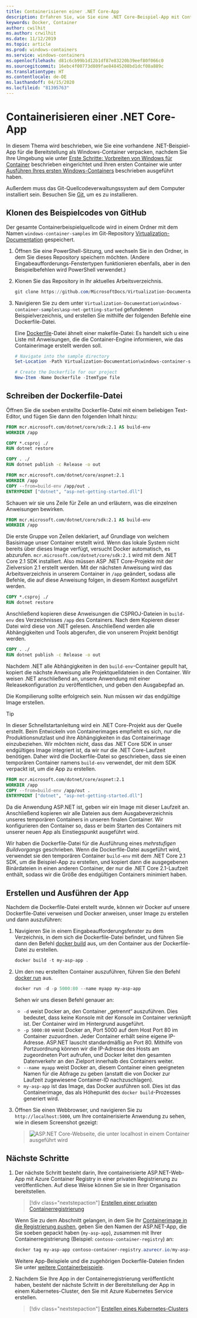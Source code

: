 ```yaml
---
title: Containerisieren einer .NET Core-App
description: Erfahren Sie, wie Sie eine .NET Core-Beispiel-App mit Containern erstellen.
keywords: Docker, Container
author: cwilhit
ms.author: crwilhit
ms.date: 11/12/2019
ms.topic: article
ms.prod: windows-containers
ms.service: windows-containers
ms.openlocfilehash: d81c6cb99b1d12b1df87e83220b39eef80f066c0
ms.sourcegitcommit: 16ebc4f00773d809fae84845208bd1dcf08a889c
ms.translationtype: HT
ms.contentlocale: de-DE
ms.lasthandoff: 04/15/2020
ms.locfileid: "81395763"
---
```

# <a name="containerize-a-net-core-app"></a>Containerisieren einer .NET Core-App

In diesem Thema wird beschrieben, wie Sie eine vorhandene .NET-Beispiel-App für die Bereitstellung als Windows-Container verpacken, nachdem Sie Ihre Umgebung wie unter [Erste Schritte: Vorbreiten von Windows für Container](set-up-environment.md) beschrieben eingerichtet und Ihren ersten Container wie unter [Ausführen Ihres ersten Windows-Containers](run-your-first-container.md) beschrieben ausgeführt haben.

Außerdem muss das Git-Quellcodeverwaltungssystem auf dem Computer installiert sein. Besuchen Sie [Git](https://git-scm.com/download), um es zu installieren.

## <a name="clone-the-sample-code-from-github"></a>Klonen des Beispielcodes von GitHub

Der gesamte Containerbeispielquellcode wird in einem Ordner mit dem Namen `windows-container-samples` im Git-Repository [Virtualization-Documentation](https://github.com/MicrosoftDocs/Virtualization-Documentation) gespeichert.

1. Öffnen Sie eine PowerShell-Sitzung, und wechseln Sie in den Ordner, in dem Sie dieses Repository speichern möchten. (Andere Eingabeaufforderungs-Fenstertypen funktionieren ebenfalls, aber in den Beispielbefehlen wird PowerShell verwendet.)
2. Klonen Sie das Repository in Ihr aktuelles Arbeitsverzeichnis.

   ```PowerShell
   git clone https://github.com/MicrosoftDocs/Virtualization-Documentation.git
   ```

3. Navigieren Sie zu dem unter `Virtualization-Documentation\windows-container-samples\asp-net-getting-started` gefundenen Beispielverzeichnis, und erstellen Sie mithilfe der folgenden Befehle eine Dockerfile-Datei.

   Eine [Dockerfile](https://docs.docker.com/engine/reference/builder/)-Datei ähnelt einer makefile-Datei: Es handelt sich u eine Liste mit Anweisungen, die die Container-Engine informieren, wie das Containerimage erstellt werden soll.

   ```Powershell
   # Navigate into the sample directory
   Set-Location -Path Virtualization-Documentation\windows-container-samples\asp-net-getting-started

   # Create the Dockerfile for our project
   New-Item -Name Dockerfile -ItemType file
   ```

## <a name="write-the-dockerfile"></a>Schreiben der Dockerfile-Datei

Öffnen Sie die soeben erstellte Dockerfile-Datei mit einem beliebigen Text-Editor, und fügen Sie dann den folgenden Inhalt hinzu:

```Dockerfile
FROM mcr.microsoft.com/dotnet/core/sdk:2.1 AS build-env
WORKDIR /app

COPY *.csproj ./
RUN dotnet restore

COPY . ./
RUN dotnet publish -c Release -o out

FROM mcr.microsoft.com/dotnet/core/aspnet:2.1
WORKDIR /app
COPY --from=build-env /app/out .
ENTRYPOINT ["dotnet", "asp-net-getting-started.dll"]
```

Schauen wir sie uns Zeile für Zeile an und erläutern, was die einzelnen Anweisungen bewirken.

```Dockerfile
FROM mcr.microsoft.com/dotnet/core/sdk:2.1 AS build-env
WORKDIR /app
```

Die erste Gruppe von Zeilen deklariert, auf Grundlage von welchem Basisimage unser Container erstellt wird. Wenn das lokale System nicht bereits über dieses Image verfügt, versucht Docker automatisch, es abzurufen. `mcr.microsoft.com/dotnet/core/sdk:2.1` wird mit dem .NET Core 2.1 SDK installiert. Also müssen ASP .NET Core-Projekte mit der Zielversion 2.1 erstellt werden. Mit der nächsten Anweisung wird das Arbeitsverzeichnis in unserem Container in `/app` geändert, sodass alle Befehle, die auf diese Anweisung folgen, in diesem Kontext ausgeführt werden.

```Dockerfile
COPY *.csproj ./
RUN dotnet restore
```

Anschließend kopieren diese Anweisungen die CSPROJ-Dateien in `build-env` des Verzeichnisses `/app` des Containers. Nach dem Kopieren dieser Datei wird diese von .NET gelesen. Anschließend werden alle Abhängigkeiten und Tools abgerufen, die von unserem Projekt benötigt werden.

```Dockerfile
COPY . ./
RUN dotnet publish -c Release -o out
```

Nachdem .NET alle Abhängigkeiten in den `build-env`-Container gepullt hat, kopiert die nächste Anweisung alle Projektquelldateien in den Container. Wir weisen .NET anschließend an, unsere Anwendung mit einer Releasekonfiguration zu veröffentlichen, und geben den Ausgabepfad an.

Die Kompilierung sollte erfolgreich sein. Nun müssen wir das endgültige Image erstellen. 

> [!TIP]
> In dieser Schnellstartanleitung wird ein .NET Core-Projekt aus der Quelle erstellt. Beim Entwickeln von Containerimages empfiehlt es sich, _nur_ die Produktionsnutzlast und ihre Abhängigkeiten in das Containerimage einzubeziehen. Wir möchten nicht, dass das .NET Core SDK in unser endgültiges Image integriert ist, da wir nur die .NET Core-Laufzeit benötigen. Daher wird die Dockerfile-Datei so geschrieben, dass sie einen temporären Container namens `build-env` verwendet, der mit dem SDK verpackt ist, um die App zu erstellen.

```Dockerfile
FROM mcr.microsoft.com/dotnet/core/aspnet:2.1
WORKDIR /app
COPY --from=build-env /app/out .
ENTRYPOINT ["dotnet", "asp-net-getting-started.dll"]
```

Da die Anwendung ASP.NET ist, geben wir ein Image mit dieser Laufzeit an. Anschließend kopieren wir alle Dateien aus dem Ausgabeverzeichnis unseres temporären Containers in unseren finalen Container. Wir konfigurieren den Container so, dass er beim Starten des Containers mit unserer neuen App als Einstiegspunkt ausgeführt wird.

Wir haben die Dockerfile-Datei für die Ausführung eines _mehrstufigen Buildvorgangs_ geschrieben. Wenn die Dockerfile-Datei ausgeführt wird, verwendet sie den temporären Container `build-env` mit dem .NET Core 2.1 SDK, um die Beispiel-App zu erstellen, und kopiert dann die ausgegebenen Binärdateien in einen anderen Container, der nur die .NET Core 2.1-Laufzeit enthält, sodass wir die Größe des endgültigen Containers minimiert haben.

## <a name="build-and-run-the-app"></a>Erstellen und Ausführen der App

Nachdem die Dockerfile-Datei erstellt wurde, können wir Docker auf unsere Dockerfile-Datei verweisen und Docker anweisen, unser Image zu erstellen und dann auszuführen:

1. Navigieren Sie in einem Eingabeaufforderungsfenster zu dem Verzeichnis, in dem sich die Dockerfile-Datei befindet, und führen Sie dann den Befehl [docker build](https://docs.docker.com/engine/reference/commandline/build/) aus, um den Container aus der Dockerfile-Datei zu erstellen.

   ```Powershell
   docker build -t my-asp-app .
   ```

2. Um den neu erstellten Container auszuführen, führen Sie den Befehl [docker run](https://docs.docker.com/engine/reference/commandline/run/) aus.

   ```Powershell
   docker run -d -p 5000:80 --name myapp my-asp-app
   ```

   Sehen wir uns diesen Befehl genauer an:

   * `-d` weist Docker an, den Container „getrennt“ auszuführen. Dies bedeutet, dass keine Konsole mit der Konsole im Container verknüpft ist. Der Container wird im Hintergrund ausgeführt. 
   * `-p 5000:80` weist Docker an, Port 5000 auf dem Host Port 80 im Container zuzuordnen. Jeder Container erhält seine eigene IP-Adresse. ASP.NET lauscht standardmäßig an Port 80. Mithilfe von Portzuordnung können wir die IP-Adresse des Hosts am zugeordneten Port aufrufen, und Docker leitet den gesamten Datenverkehr an den Zielport innerhalb des Containers weiter.
   * `--name myapp` weist Docker an, diesem Container einen geeigneten Namen für die Abfrage zu geben (anstatt die von Docker zur Laufzeit zugewiesene Container-ID nachzuschlagen).
   * `my-asp-app` ist das Image, das Docker ausführen soll. Dies ist das Containerimage, das als Höhepunkt des `docker build`-Prozesses generiert wird.

3. Öffnen Sie einen Webbrowser, und navigieren Sie zu `http://localhost:5000`, um Ihre containerisierte Anwendung zu sehen, wie in diesem Screenshot gezeigt:

   >![ASP.NET Core-Webseite, die unter localhost in einem Container ausgeführt wird](media/SampleAppScreenshot.png)

## <a name="next-steps"></a>Nächste Schritte

1. Der nächste Schritt besteht darin, Ihre containerisierte ASP.NET-Web-App mit Azure Container Registry in einer privaten Registrierung zu veröffentlichen. Auf diese Weise können Sie sie in Ihrer Organisation bereitstellen.

   > [!div class="nextstepaction"]
   > [Erstellen einer privaten Containerregistrierung](https://docs.microsoft.com/azure/container-registry/container-registry-get-started-powershell)

   Wenn Sie zu dem Abschnitt gelangen, in dem Sie Ihr [Containerimage in die Registrierung pushen](https://docs.microsoft.com/azure/container-registry/container-registry-get-started-powershell#push-image-to-registry), geben Sie den Namen der ASP.NET-App, die Sie soeben gepackt haben (`my-asp-app`), zusammen mit Ihrer Containerregistrierung (Beispiel: `contoso-container-registry`) an:

   ```PowerShell
   docker tag my-asp-app contoso-container-registry.azurecr.io/my-asp-app:v1
   ```

   Weitere App-Beispiele und die zugehörigen Dockerfile-Dateien finden Sie unter [weitere Containerbeispiele](../samples.md).

2. Nachdem Sie Ihre App in der Containerregistrierung veröffentlicht haben, besteht der nächste Schritt in der Bereitstellung der App in einem Kubernetes-Cluster, den Sie mit Azure Kubernetes Service erstellen.

   > [!div class="nextstepaction"]
   > [Erstellen eines Kubernetes-Clusters](https://docs.microsoft.com/azure/aks/windows-container-cli)
